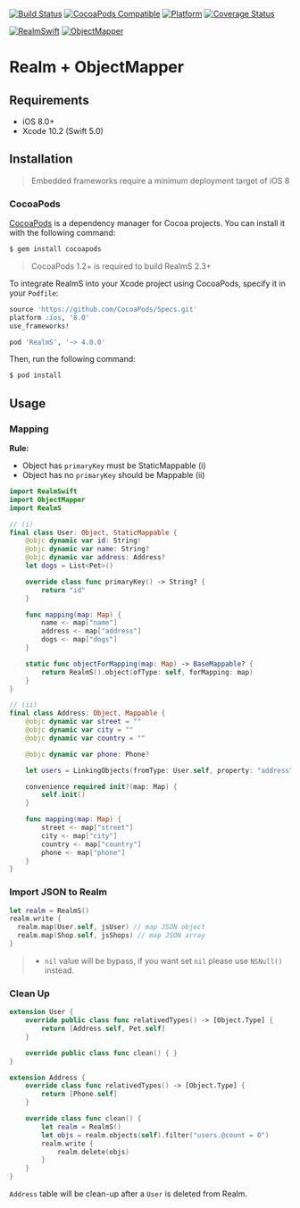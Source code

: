 [![Build Status](https://travis-ci.org/tsrnd/realms-ios.svg?branch=master)](https://travis-ci.org/tsrnd/realms-ios)
[![CocoaPods Compatible](https://img.shields.io/cocoapods/v/RealmS.svg)](https://img.shields.io/cocoapods/v/RealmS.svg)
[![Platform](https://img.shields.io/cocoapods/p/RealmS.svg?style=flat)](http://cocoadocs.org/docsets/RealmS)
[![Coverage Status](https://codecov.io/github/tsrnd/realms-ios/coverage.svg?branch=master)](https://codecov.io/github/tsrnd/realms-ios?branch=master)

[![RealmSwift](https://img.shields.io/badge/RealmSwift-~%3E%202.2-brightgreen.svg)](https://img.shields.io/badge/RealmSwift-~%3E%202.2-brightgreen.svg)
[![ObjectMapper](https://img.shields.io/badge/ObjectMapper-~%3E%202.2-brightgreen.svg)](https://img.shields.io/badge/ObjectMapper-~%3E%202.2-brightgreen.svg)

Realm + ObjectMapper
====================

## Requirements

 - iOS 8.0+
 - Xcode 10.2 (Swift 5.0)

## Installation
 
 > Embedded frameworks require a minimum deployment target of iOS 8

### CocoaPods

[CocoaPods](http://cocoapods.org) is a dependency manager for Cocoa projects. You can install it with the following command:

```bash
$ gem install cocoapods
 ```

> CocoaPods 1.2+ is required to build RealmS 2.3+

To integrate RealmS into your Xcode project using CocoaPods, specify it in your `Podfile`:

```ruby
source 'https://github.com/CocoaPods/Specs.git'
platform :ios, '8.0'
use_frameworks!

pod 'RealmS', '~> 4.0.0'
```

Then, run the following command:

```bash
$ pod install
```

## Usage

### Mapping

**Rule:**
- Object has `primaryKey` must be StaticMappable (i)
- Object has no `primaryKey` should be Mappable (ii)

```swift
import RealmSwift
import ObjectMapper
import RealmS

// (i)
final class User: Object, StaticMappable {
    @objc dynamic var id: String!
    @objc dynamic var name: String?
    @objc dynamic var address: Address?
    let dogs = List<Pet>()

    override class func primaryKey() -> String? {
        return "id"
    }

    func mapping(map: Map) {
        name <- map["name"]
        address <- map["address"]
        dogs <- map["dogs"]
    }

    static func objectForMapping(map: Map) -> BaseMappable? {
        return RealmS().object(ofType: self, forMapping: map)
    }
}

// (ii)
final class Address: Object, Mappable {
    @objc dynamic var street = ""
    @objc dynamic var city = ""
    @objc dynamic var country = ""

    @objc dynamic var phone: Phone?

    let users = LinkingObjects(fromType: User.self, property: "address")

    convenience required init?(map: Map) {
        self.init()
    }

    func mapping(map: Map) {
        street <- map["street"]
        city <- map["city"]
        country <- map["country"]
        phone <- map["phone"]
    }
}
```

### Import JSON to Realm

```swift
let realm = RealmS()
realm.write {
  realm.map(User.self, jsUser) // map JSON object
  realm.map(Shop.self, jsShops) // map JSON array
}
```

> - `nil` value will be bypass, if you want set `nil` please use `NSNull()` instead.

### Clean Up

```swift
extension User {
    override public class func relativedTypes() -> [Object.Type] {
        return [Address.self, Pet.self]
    }

    override public class func clean() { }
}

extension Address {
    override class func relativedTypes() -> [Object.Type] {
        return [Phone.self]
    }

    override class func clean() {
        let realm = RealmS()
        let objs = realm.objects(self).filter("users.@count = 0")
        realm.write {
            realm.delete(objs)
        }
    }
}
```

`Address` table will be clean-up after a `User` is deleted from Realm.
